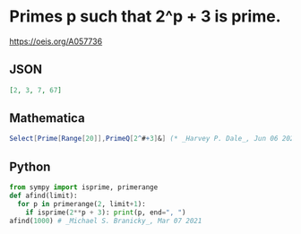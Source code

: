 # Primes p such that 2^p \+ 3 is prime\.
https://oeis.org/A057736
## JSON
```JSON
[2, 3, 7, 67]
```
## Mathematica
```Mathematica
Select[Prime[Range[20]],PrimeQ[2^#+3]&] (* _Harvey P. Dale_, Jun 06 2022 *)
```
## Python
```Python
from sympy import isprime, primerange
def afind(limit):
  for p in primerange(2, limit+1):
    if isprime(2**p + 3): print(p, end=", ")
afind(1000) # _Michael S. Branicky_, Mar 07 2021
```
